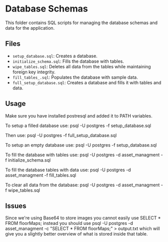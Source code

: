 # Database Schemas

This folder contains SQL scripts for managing the database schemas and data for the application.

## Files

- `setup_database.sql`: Creates a database.
- `initialize_schema.sql`: Fills the database with tables.
- `wipe_tables.sql`: Deletes all data from the tables while maintaining foreign key integrity.
- `fill_tables_.sql`: Populates the database with sample data.
- `full_setup_database.sql`: Creates a database and fills it with tables and data.

## Usage

Make sure you have installed postresql and added it to PATH variables.

To setup a filled database use:
psql -U postgres -f setup_database.sql

Then use:
psql -U postgres -f full_setup_database.sql

To setup an empty database use:
psql -U postgres -f setup_database.sql

To fill the database with tables use:
psql -U postgres -d asset_managment -f initialize_schema.sql

To fill the database tables with data use:
psql -U postgres -d asset_managment -f fill_tables.sql

To clear all data from the database:
psql -U postgres -d asset_managment -f wipe_tables.sql

## Issues

Since we're using Base64 to store images you cannot easily use SELECT * FROM floorMaps; 
instead you should use psql -U postgres -d asset_managment -c "SELECT * FROM floorMaps;" > output.txt 
which will give you a slightly better overview of what is stored inside that table.